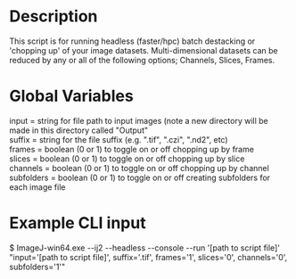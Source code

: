 # Description
This script is for running headless (faster/hpc) batch destacking or 'chopping up' of your image datasets. Multi-dimensional datasets can be reduced by 
any or all of the following options; Channels, Slices, Frames.

# Global Variables
input = string for file path to input images (note a new directory will be made in this directory called "Output" <br>
suffix = string for the file suffix (e.g. ".tif", ".czi", ".nd2", etc) <br>
frames = boolean (0 or 1) to toggle on or off chopping up by frame <br>
slices = boolean (0 or 1) to toggle on or off chopping up by slice <br>
channels = boolean (0 or 1) to toggle on or off chopping up by channel <br>
subfolders = boolean (0 or 1) to toggle on or off creating subfolders for each image file <br>

# Example CLI input
$ ImageJ-win64.exe --ij2 --headless --console --run '[path to script file]' "input='[path to script file]', suffix='.tif', frames='1', slices='0', channels='0', subfolders='1'"
